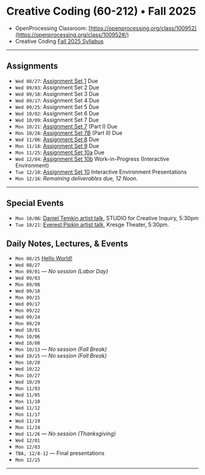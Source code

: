 # Creative Coding (60-212) • Fall 2025

* OpenProcessing Classroom: [https://openprocessing.org/class/100952](https://openprocessing.org/class/100952#/)
* Creative Coding [Fall 2025 Syllabus](syllabus/60-212_syllabus_fall2025.md)

---

## Assignments

* `Wed 08/27`: [Assignment Set 1](assignments/assignment_1.md) Due
* `Wed 09/03`: Assignment Set 2 Due
* `Wed 09/10`: Assignment Set 3 Due
* `Wed 09/17`: Assignment Set 4 Due
* `Wed 09/25`: Assignment Set 5 Due
* `Wed 10/02`: Assignment Set 6 Due
* `Wed 10/09`: Assignment Set 7 Due
* `Mon 10/21`: [Assignment Set 7](assignments/assignment_7.md) (Part I) Due
* `Mon 10/28`: [Assignment Set 7B](assignments/assignment_7b.md) (Part II) Due
* `Wed 11/06`: [Assignment Set 8](assignments/assignment_8.md) Due 
* `Mon 11/18`: [Assignment Set 9](assignments/assignment_9.md) Due 
* `Mon 11/25`: [Assignment Set 10a](assignments/assignment_10b.md) Due
* `Wed 12/04`: [Assignment Set 10b](assignments/assignment_10b.md) Work-in-Progress (Interactive Environment)
* `Tue 12/10`: [Assignment Set 10](assignments/assignment_10b.md) Interactive Environment Presentations
* `Mon 12/16`: *Remaining deliverables due, 12 Noon.*

---

## Special Events

* `Mon 10/06`: [Daniel Temkin artist talk](https://danieltemkin.com/), STUDIO for Creative Inquiry, 5:30pm 
* `Tue 10/21`: [Everest Pipkin artist talk](), Kresge Theater, 5:30pm.

## Daily Notes, Lectures, & Events

* `Mon 08/25` [Hello World!](daily_notes/20250825.md)
* `Wed 08/27` 
* `Mon 09/01` — *No session (Labor Day)*
* `Wed 09/03` 
* `Mon 09/08`  
* `Wed 09/10` 
* `Mon 09/15` 
* `Wed 09/17` 
* `Mon 09/22` 
* `Wed 09/24` 
* `Mon 09/29` 
* `Wed 10/01` 
* `Mon 10/06` 
* `Wed 10/08` 
* `Mon 10/13` — *No session (Fall Break)*
* `Wed 10/15` — *No session (Fall Break)*
* `Mon 10/20`
* `Wed 10/22` 
* `Mon 10/27` 
* `Wed 10/29` 
* `Mon 11/03` 
* `Wed 11/05` 
* `Mon 11/10` 
* `Wed 11/12` 
* `Mon 11/17` 
* `Wed 11/19` 
* `Mon 11/24` 
* `Wed 11/26` — *No session (Thanksgiving)*
* `Wed 12/01` 
* `Mon 12/03` 
* `TBA, 12/8-12` — Final presentations
* `Mon 12/15`

---





<!--

* `Mon 08/26`: [Hello World!](daily_notes/20240826.md)
* `Wed 08/28`: [Code & Form](daily_notes/20240828.md)
* `Wed 09/04`: [Movement](daily_notes/20240904.md)
* `Mon 09/09`: [Movement, Loops, Shaping Functions](daily_notes/20240909.md)
* `Wed 09/11`: [Guest lecture; Clocks](daily_notes/20240911.md)
* `Mon 09/16`: [Timekeeping (cont'd)](daily_notes/20240916.md)
* `Wed 09/18`: *Work session class; Golan away.*
* `Mon 09/23`: [Timekeeping worksession](daily_notes/20240923.md)
* `Wed 09/25`: [Timepiece Review](daily_notes/20240925.md)
* `Mon 09/30`: [AI + Worksession](daily_notes/20240930.md)
* `Mon 10/07`: [Computational Color](daily_notes/20241007.md)
* `Mon 10/07`: [Color+](daily_notes/20241009.md)
* `Mon 10/21`: [Pixel Logics I](daily_notes/20241021.md) + [Em](daily_notes/20241021_em.md)
* `Wed 10/23`: [Pixel Logics II](daily_notes/20241023.md)
* `Mon 10/28`: [Body Tracking](daily_notes/20241028.md)
* `Wed 10/30`: [Full-Body Interactive Art](daily_notes/20241030.md)
* `Mon 11/04`: *Work session for Body/Gesture project*
* `Wed 11/06`: [Teachable Interactions](daily_notes/20241106.md)
* `Mon 11/11`: [Introduction to ComfyUI](daily_notes/20241111.md)
* `Wed 11/13`: [Worksession for AI projects](daily_notes/20241113.md)
* `Mon 11/18`: Critique of Project 9
* `Wed 11/20`: TouchDesigner tutorial by Em
* `Mon 11/25`: [TD interaction & LittleBits](daily_notes/20241125.md)
* `Mon 12/02`: TouchDesigner worksession
* `Wed 12/04`: TouchDesigner worksession
* `Tue 12/10`: Final Presentations, 5:30-8:30pm
* `Mon 12/16`: *Remaining deliverables due, 12 Noon.*

Body/gait interp things to see: 
https://x.com/yugop/status/1842149619167531174
https://x.com/jtchomko/status/1935364536623562853?s=46&t=UdwSqA9DrI0efjW7u0Ittw

Shader template: 
https://openprocessing.org/sketch/2334454

-->




